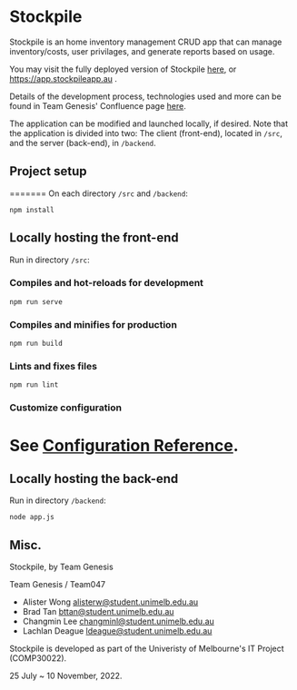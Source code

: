 # Stockpile

Stockpile is an home inventory management CRUD app that can manage inventory/costs, user privilages, and generate reports based on usage.

You may visit the fully deployed version of Stockpile [here](https://app.stockpileapp.au/), or https://app.stockpileapp.au .

Details of the development process, technologies used and more can be found in Team Genesis' Confluence page [here](https://bttan.atlassian.net/wiki/spaces/GENESIS/pages/9371649/README+Current+designs+diagrams).

The application can be modified and launched locally, if desired. 
Note that the application is divided into two: 
  The client (front-end), located in ```/src```, 
  and the server (back-end), in ```/backend```.

## Project setup


=======
On each directory ```/src``` and ```/backend```:

```
npm install
```

## Locally hosting the front-end
Run in directory ```/src```:

### Compiles and hot-reloads for development

```
npm run serve
```

### Compiles and minifies for production

```
npm run build
```

### Lints and fixes files

```
npm run lint
```


### Customize configuration

See [Configuration Reference](https://cli.vuejs.org/config/).
=======
## Locally hosting the back-end
Run in directory ```/backend```:
```
node app.js
```


## Misc.

Stockpile, by Team Genesis

Team Genesis / Team047
- Alister Wong <alisterw@student.unimelb.edu.au>
- Brad Tan <bttan@student.unimelb.edu.au>
- Changmin Lee <changminl@student.unimelb.edu.au>
- Lachlan Deague <ldeague@student.unimelb.edu.au>

Stockpile is developed as part of the Univeristy of Melbourne's IT Project (COMP30022).

25 July ~ 10 November, 2022.


